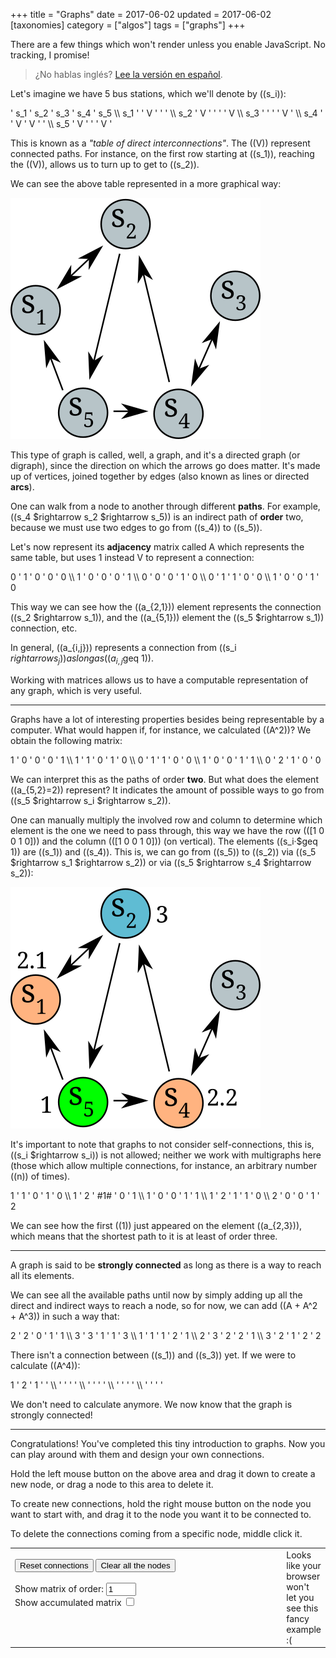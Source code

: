 +++
title = "Graphs"
date = 2017-06-02
updated = 2017-06-02
[taxonomies]
category = ["algos"]
tags = ["graphs"]
+++

<noscript>There are a few things which won't render unless you enable JavaScript. No tracking, I promise!</noscript>

> ¿No hablas inglés? [Lee la versión en español](/golb/graphs-es).

Let's imagine we have 5 bus stations, which we'll denote by ((s_i)):

<div class="matrix">
      ' s_1 ' s_2 ' s_3 ' s_4 ' s_5 \\
s_1   '     '  V  '     '     '     \\
s_2   '  V  '     '     '     '  V  \\
s_3   '     '     '     '  V  '     \\
s_4   '     '  V  '  V  '     '     \\
s_5   '  V  '     '     '  V  '
</div>

This is known as a *"table of direct interconnections"*. The ((V)) represent connected paths. For instance, on the first row starting at ((s_1)), reaching the ((V)), allows us to turn up to get to ((s_2)).

We can see the above table represented in a more graphical way:

![Table 1 as a Graph](example1.svg)

This type of graph is called, well, a graph, and it's a directed graph (or digraph), since the direction on which the arrows go does matter. It's made up of vertices, joined together by edges (also known as lines or directed **arcs**).

One can walk from a node to another through different **paths**. For example, ((s_4 $rightarrow s_2 $rightarrow s_5)) is an indirect path of **order** two, because we must use two edges to go from ((s_4)) to ((s_5)).

Let's now represent its **adjacency** matrix called A which represents the same table, but uses 1 instead V to represent a connection:

<div class="matrix">
0 ' 1 ' 0 ' 0 ' 0 \\
1 ' 0 ' 0 ' 0 ' 1 \\
0 ' 0 ' 0 ' 1 ' 0 \\
0 ' 1 ' 1 ' 0 ' 0 \\
1 ' 0 ' 0 ' 1 ' 0
</div>

This way we can see how the ((a_{2,1})) element represents the connection ((s_2 $rightarrow s_1)), and the ((a_{5,1})) element the ((s_5 $rightarrow s_1)) connection, etc.

In general, ((a_{i,j})) represents a connection from ((s_i $rightarrow s_j))as long as ((a_{i,j}$geq 1)).

Working with matrices allows us to have a computable representation of any graph, which is very useful.

<hr />

Graphs have a lot of interesting properties besides being representable by a computer. What would happen if, for instance, we calculated ((A^2))? We obtain the following matrix:

<div class="matrix">
1 ' 0 ' 0 ' 0 ' 1 \\
1 ' 1 ' 0 ' 1 ' 0 \\
0 ' 1 ' 1 ' 0 ' 0 \\
1 ' 0 ' 0 ' 1 ' 1 \\
0 ' 2 ' 1 ' 0 ' 0
</div>

We can interpret this as the paths of order **two**. But what does the element ((a_{5,2}=2)) represent? It indicates the amount of possible ways to go from  ((s_5 $rightarrow s_i $rightarrow s_2)).

One can manually multiply the involved row and column to determine which element is the one we need to pass through, this way we have the row (([1 0 0 1 0])) and the column (([1 0 0 1 0])) (on vertical). The elements ((s_i·$geq 1)) are ((s_1)) and ((s_4)). This is, we can go from ((s_5)) to ((s_2)) via ((s_5 $rightarrow s_1 $rightarrow s_2)) or via ((s_5 $rightarrow s_4 $rightarrow s_2)):

![Previous table as a graph](example2.svg)

It's important to note that graphs to not consider self-connections, this is, ((s_i $rightarrow s_i)) is not allowed; neither we work with multigraphs here (those which allow multiple connections, for instance, an arbitrary number ((n)) of times).

<div class="matrix">
1 ' 1 '  0  ' 1 ' 0 \\
1 ' 2 ' #1# ' 0 ' 1 \\
1 ' 0 '  0  ' 1 ' 1 \\
1 ' 2 '  1  ' 1 ' 0 \\
2 ' 0 '  0  ' 1 ' 2
</div>

We can see how the first ((1)) just appeared on the element ((a_{2,3})), which means that the shortest path to it is at least of order three.

<hr />

A graph is said to be **strongly connected** as long as there is a way to reach all its elements.

We can see all the available paths until now by simply adding up all the direct and indirect ways to reach a node, so for now, we can add ((A + A^2 + A^3)) in such a way that:

<div class="matrix">
2 ' 2 ' 0 ' 1 ' 1 \\
3 ' 3 ' 1 ' 1 ' 3 \\
1 ' 1 ' 1 ' 2 ' 1 \\
2 ' 3 ' 2 ' 2 ' 1 \\
3 ' 2 ' 1 ' 2 ' 2
</div>

There isn't a connection between ((s_1)) and ((s_3)) yet. If we were to calculate ((A^4)):

<div class="matrix">
1 ' 2 ' 1 '   '   \\
  '   '   '   '   \\
  '   '   '   '   \\
  '   '   '   '   \\
  '   '   '   '
</div>

We don't need to calculate anymore. We now know that the graph is strongly connected!

<hr />

Congratulations! You've completed this tiny introduction to graphs. Now you can play around with them and design your own connections.

Hold the left mouse button on the above area and drag it down to create a new node, or drag a node to this area to delete it.

To create new connections, hold the right mouse button on the node you want to start with, and drag it to the node you want it to be connected to.

To delete the connections coming from a specific node, middle click it.

<table><tr><td style="width:100%;">
  <button onclick="resetConnections()">Reset connections</button>
  <button onclick="clearNodes()">Clear all the nodes</button>
  <br />
  <br />
  <label for="matrixOrder">Show matrix of order:</label>
  <input id="matrixOrder" type="number" min="1" max="5"
                          value="1" oninput="updateOrder()">
  <br />
  <label for="matrixAccum">Show accumulated matrix</label>
  <input id="matrixAccum" type="checkbox" onchange="updateOrder()">
  <br />
  <br />
  <div>
    <table id="matrixTable"></table>
  </div>
</td><td>
  <canvas id="canvas" width="400" height="400" oncontextmenu="return false;">
  Looks like your browser won't let you see this fancy example :(
  </canvas>
  <br />
</td></tr></table>

<script src="tinyparser.js"></script>
<script src="enhancements.js"></script>
<script src="graphs.js"></script>
